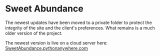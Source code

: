 # Sweet Abundance
The newest updates have been moved to a private folder to protect the integrity of the site and the client's preferences. What remains is a much older version of the project.

The newest version is live on a cloud server here: [SweetAbundance.pythonanywhere.com](https://sweetabundance.pythonanywhere.com/)

